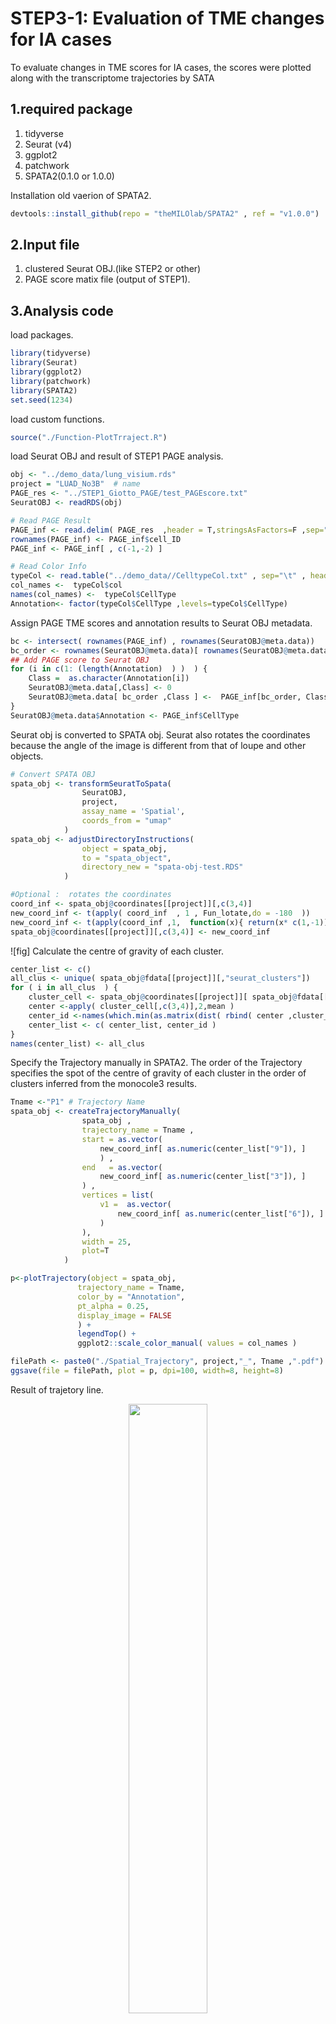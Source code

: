 # STEP3-1: Evaluation of TME changes for IA cases

To evaluate changes in TME scores for IA cases, the scores were plotted along with the transcriptome trajectories by SATA

## 1.required package
1. tidyverse
2. Seurat (v4)
3. ggplot2
4. patchwork
5. SPATA2(0.1.0 or 1.0.0)


Installation old vaerion of SPATA2.

``` R
devtools::install_github(repo = "theMILOlab/SPATA2" , ref = "v1.0.0")
```

## 2.Input file

1. clustered Seurat OBJ.(like STEP2 or other)
2. PAGE score matix file (output of STEP1).

## 3.Analysis code

load packages.

``` R:SPATA.r
library(tidyverse)
library(Seurat)
library(ggplot2)
library(patchwork)
library(SPATA2)
set.seed(1234)
```

load custom functions.

``` R:SPATA.r
source("./Function-PlotTrraject.R")
```

load Seurat OBJ and result of STEP1 PAGE analysis.

``` R:SPATA.r
obj <- "../demo_data/lung_visium.rds"
project = "LUAD_No3B"  # name
PAGE_res <- "../STEP1_Giotto_PAGE/test_PAGEscore.txt"
SeuratOBJ <- readRDS(obj)

# Read PAGE Result
PAGE_inf <- read.delim( PAGE_res  ,header = T,stringsAsFactors=F ,sep="\t")
rownames(PAGE_inf) <- PAGE_inf$cell_ID
PAGE_inf <- PAGE_inf[ , c(-1,-2) ]

# Read Color Info
typeCol <- read.table("../demo_data//CelltypeCol.txt" , sep="\t" , header= T )
col_names <-  typeCol$col
names(col_names) <-  typeCol$CellType
Annotation<- factor(typeCol$CellType ,levels=typeCol$CellType)
```

Assign PAGE TME scores and annotation results to Seurat OBJ metadata.

``` R:SPATA.r
bc <- intersect( rownames(PAGE_inf) , rownames(SeuratOBJ@meta.data))
bc_order <- rownames(SeuratOBJ@meta.data)[ rownames(SeuratOBJ@meta.data) %in% bc  ]
## Add PAGE score to Seurat OBJ
for (i in c(1: (length(Annotation)  ) )  ) {
    Class =  as.character(Annotation[i])
    SeuratOBJ@meta.data[,Class] <- 0
    SeuratOBJ@meta.data[ bc_order ,Class ] <-  PAGE_inf[bc_order, Class]
}
SeuratOBJ@meta.data$Annotation <- PAGE_inf$CellType
```

Seurat obj is converted to SPATA obj.
Seurat also rotates the coordinates because the angle of the image is different from that of loupe and other objects.

``` R:SPATA.r
# Convert SPATA OBJ
spata_obj <- transformSeuratToSpata( 
                SeuratOBJ, 
                project,
                assay_name = 'Spatial', 
                coords_from = "umap"
            )
spata_obj <- adjustDirectoryInstructions( 
                object = spata_obj,
                to = "spata_object", 
                directory_new = "spata-obj-test.RDS" 
            )

#Optional :  rotates the coordinates
coord_inf <- spata_obj@coordinates[[project]][,c(3,4)]
new_coord_inf <- t(apply( coord_inf  , 1 , Fun_lotate,do = -180  ))
new_coord_inf <- t(apply(coord_inf ,1,  function(x){ return(x* c(1,-1))})) # y軸対象変換
spata_obj@coordinates[[project]][,c(3,4)] <- new_coord_inf
```

![fig]
Calculate the centre of gravity of each cluster.

``` R:SPATA.r
center_list <- c()
all_clus <- unique( spata_obj@fdata[[project]][,"seurat_clusters"])
for ( i in all_clus  ) {
    cluster_cell <- spata_obj@coordinates[[project]][ spata_obj@fdata[[project]][,"seurat_clusters"] == i ,  ]
    center <-apply( cluster_cell[,c(3,4)],2,mean )
    center_id <-names(which.min(as.matrix(dist( rbind( center ,cluster_cell[,c(3,4)] ) ))[1,-1]))
    center_list <- c( center_list, center_id )
}
names(center_list) <- all_clus
```

Specify the Trajectory manually in SPATA2.
The order of the Trajectory specifies the spot of the centre of gravity of each cluster in the order of clusters inferred from the monocole3 results.


``` R:SPATA.r
Tname <-"P1" # Trajectory Name 
spata_obj <- createTrajectoryManually( 
                spata_obj ,
                trajectory_name = Tname ,
                start = as.vector( 
                    new_coord_inf[ as.numeric(center_list["9"]), ]
                    ) ,
                end   = as.vector( 
                    new_coord_inf[ as.numeric(center_list["3"]), ]
                ) ,
                vertices = list(
                    v1 =  as.vector( 
                        new_coord_inf[ as.numeric(center_list["6"]), ]
                    )
                ),
                width = 25,
                plot=T
            )

p<-plotTrajectory(object = spata_obj,
               trajectory_name = Tname,
               color_by = "Annotation",
               pt_alpha = 0.25, 
               display_image = FALSE
               ) + 
               legendTop() + 
               ggplot2::scale_color_manual( values = col_names )

filePath <- paste0("./Spatial_Trajectory", project,"_", Tname ,".pdf")
ggsave(file = filePath, plot = p, dpi=100, width=8, height=8)
```

Result of trajetory line.

<div align="center">
<img src="./fig/SPATA2_trajectory.png" width="50%" >
</div>


A custom function is then used to visualise the variation in each PAGE annotation score in the Trajetory pathway calculated by SPTAT and to explore the position in space where each factor's score changes.

Parameters for custom functions are explained later.

``` R:SPATA.r
slope_min <- 0.04
Make_SCCR(
            spata_obj= spata_obj ,
            PAGE_inf=PAGE_inf ,
            project=project,
            trajectory_name=Tname ,
            slope_min = slope_min ,
            span =0.2 ,
            overlap = 4 ,
            region_length =4 ,
            Annotation = Annotation
        )
```

Example: longer Trajectory PATH.

``` R:SPATA.r
Tname <-"Px" # Trajectory Name 
spata_obj <- createTrajectoryManually( 
                spata_obj ,
                trajectory_name = Tname ,
                start = as.vector( 
                    new_coord_inf[ as.numeric(center_list["9"]), ]
                    ) ,
                end   = as.vector( 
                    new_coord_inf[ as.numeric(center_list["3"]), ]
                ) ,
                vertices = list(
                    v1 =  as.vector( 
                        new_coord_inf[ as.numeric(center_list["6"]), ]
                    ),
                    v1 =  as.vector( 
                        new_coord_inf[ as.numeric(center_list["2"]), ]
                    ),
                    v1 =  as.vector( 
                        new_coord_inf[ as.numeric(center_list["1"]), ]
                    )
                ),
                width = 25,
                plot=T
            )
```

## 4.About Custom function Parameters

Make_SCCR( spata_obj,PAGE_inf,project,trajectory_name,slope_min,region_lengthPct ,
span =0.2 ,overlap = 5 , pw= 8,ph= 8,region_length = NULL,Annotation = NULL)

 - spata_obj ... SPATA object after calculating trajectories.
 - PAGE_inf  ... PAGE score matorix
 - project ... project name . this name used by ouput name
 - trajectory_name ... Trajectory name given as input to the SPTAT2 createTrajectoryManually() run.
 - slope_min == slope_min ... The lowest slope value in the distribution of trajectory scores calculated by SPTAT2 that is defined as having changed.
 - region_lengthPct ...  Defines the length of the region required to be defined as changed.
                         Greater than the total length of the region multiplied by the value of "region_lengthPct".
                         (If region_length is defined, this value is ignored).
 - span ... loess span
 - overlap ...
 - region_length ...
 - Annotation ... Plot PAGE Category
 - pw ... width of ouput pdf
 - ph ... height of ouput pdf





## 5.Output file

### Plot

 1. Spatial_Trajectory_\${NAME}_\${Tname}.pdf
   

   <img src="./fig/SPATA2_trajectory.png" width="50%" >
   
 2. ALL_PAGE_Trajectory_\${NAME}_\${Tname}.pdf
   
   TME Score distribution of each feature and its landscape with the inferred trajectory.

   <img src="./fig/ALL_PAGE_Trajectory.PNG" width="80%" >

 3. InflectionPoint_Trajectory_ScorePlot\${NAME}_\${Tname}.pdf
   
   TME Score distribution of each feature and its landscape with the inferred trajectory.
   The coloured areas are those where the TME score has changed. Orange is the area where the score increased, blue is the area where it decreased.

   <img src="./fig/InflectionPoint_Trajectory_ScorePlot.PNG" width="80%" >

 4. ALL_PAGE_Heatmap_\${NAME}_\${Tname}.pdf
      
    TME score Heatmap.

   <img src="./fig/ALL_PAGE_Heatmap_LUAD.PNG" width="80%" >

 5. TJK_ovarlap_\${NAME}_\${Tname}.pdf
    
   <img src="./fig/TJK_ovarlap.PNG" width="60%" >



### Matrix txt file
 1. trajectory_score_matrix_\${NAME}_\${Tname}.txt
   
  - column1:ignored
  - column2:trajectory_part       -> Trajectory Part.
  - column3:trajectory_part_order -> distance from Trajectory part start.
  - column4:trajectory_order      -> distance from start in Trajectory-full.
  - column5-last:                 -> EachTME score.


 2. ScoreChangedRegoin_\${NAME}_\${Tname}.txt

TME pairs were extracted when the regions of each TME change overlapped on the same trajectory.

  - column1:ignored
  - column2:x_start    -> start potion of trajectory part.
  - column3:x_end      -> end potion of trajectory part.
  - column4:pos        -> increas(+) , decrese(-).
  - column5:Annotaion  -> TME score Annotation.
  - column6:sid        -> id of TME change region.
  - column7:slope      -> slope of TME score(Annotaiton) in TME change region.
  - column8:slope_ov   -> slope in the overlap region with annotation2.
  - column9:x_start2   -> start potion of trajectory part.
  - column10:x_end2    -> end potion of trajectory part.
  - column11:pos2      -> increas(+) , decrese(-).
  - column12:Annotaion2-> TME score Annotation(Annotation2).
  - column13:sid2      -> id of TME change region(Annotaiton2).
  - column14:slope2    -> slope of TME score(Annotaiton2) in TME change region.
  - column15slope_ov2  -> slope in the overlap region with annotation.
  - column16:overlap   -> length og overllap.



